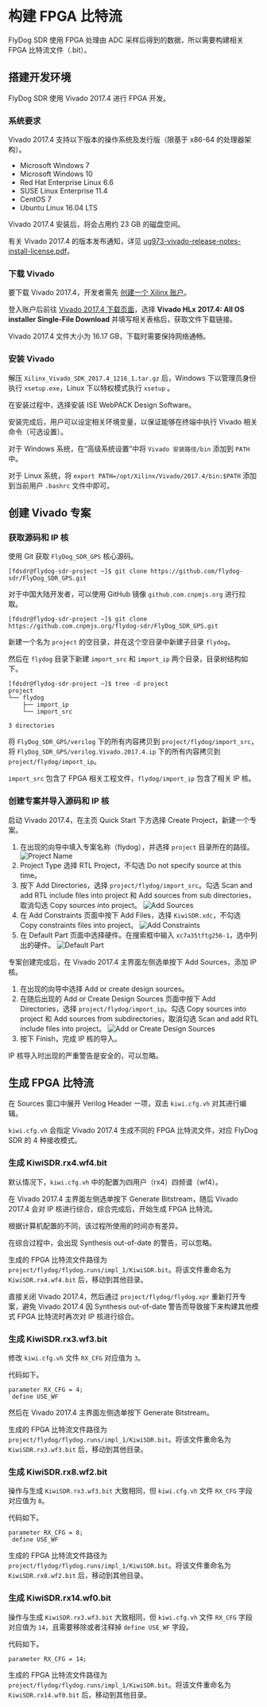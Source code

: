 # 构建 FPGA 比特流

FlyDog SDR 使用 FPGA 处理由 ADC 采样后得到的数据，所以需要构建相关 FPGA 比特流文件（.bit）。

## 搭建开发环境

FlyDog SDR 使用 Vivado 2017.4 进行 FPGA 开发。

### 系统要求

Vivado 2017.4 支持以下版本的操作系统及发行版（限基于 x86-64 的处理器架构）。

* Microsoft Windows 7
* Microsoft Windows 10
* Red Hat Enterprise Linux 6.6
* SUSE Linux Enterprise 11.4
* CentOS 7
* Ubuntu Linux 16.04 LTS

Vivado 2017.4 安装后，将会占用约 23 GB 的磁盘空间。

有关 Vivado 2017.4 的版本发布通知，详见 [ug973-vivado-release-notes-install-license.pdf](https://www.xilinx.com/support/documentation/sw_manuals/xilinx2017_4/ug973-vivado-release-notes-install-license.pdf)。

### 下载 Vivado

要下载 Vivado 2017.4，开发者需先 [创建一个 Xilinx 账户](https://www.xilinx.com/registration/create-account.html)。

登入账户后前往 [Vivado 2017.4 下载页面](https://www.xilinx.com/support/download/index.html/content/xilinx/en/downloadNav/vivado-design-tools/archive.html)，选择 **Vivado HLx 2017.4: All OS installer Single-File Download** 并填写相关表格后，获取文件下载链接。

Vivado 2017.4 文件大小为 16.17 GB，下载时需要保持网络通畅。

### 安装 Vivado

解压 `Xilinx_Vivado_SDK_2017.4_1216_1.tar.gz` 后，Windows 下以管理员身份执行 `xsetup.exe`，Linux 下以特权模式执行 `xsetup` 。

在安装过程中，选择安装 ISE WebPACK Design Software。

安装完成后，用户可以设定相关环境变量，以保证能够在终端中执行 Vivado 相关命令（可选设置）。

对于 Windows 系统，在“高级系统设置”中将 `Vivado 安装路径/bin` 添加到 `PATH` 中。

对于 Linux 系统，将 `export PATH=/opt/Xilinx/Vivado/2017.4/bin:$PATH` 添加到当前用户 `.bashrc` 文件中即可。

## 创建 Vivado 专案

### 获取源码和 IP 核

使用 Git 获取 `FlyDog_SDR_GPS`  核心源码。

```
[fdsdr@flydog-sdr-project ~]$ git clone https://github.com/flydog-sdr/FlyDog_SDR_GPS.git

```

对于中国大陆开发者，可以使用 GitHub 镜像 `github.com.cnpmjs.org`  进行拉取。

```
[fdsdr@flydog-sdr-project ~]$ git clone https://github.com.cnpmjs.org/flydog-sdr/FlyDog_SDR_GPS.git

```

新建一个名为 `project` 的空目录，并在这个空目录中新建子目录 `flydog`。

然后在 `flydog` 目录下新建 `import_src` 和 `import_ip` 两个目录，目录树结构如下。

```
[fdsdr@flydog-sdr-project ~]$ tree -d project
project
└── flydog
    ├── import_ip
    └── import_src

3 directories

```

将 `FlyDog_SDR_GPS/verilog` 下的所有内容拷贝到 `project/flydog/import_src`，将 `FlyDog_SDR_GPS/verilog.Vivado.2017.4.ip` 下的所有内容拷贝到 `project/flydog/import_ip`。

`import_src` 包含了 FPGA 相关工程文件，`flydog/import_ip` 包含了相关 IP 核。

### 创建专案并导入源码和 IP 核

启动 Vivado 2017.4，在主页 Quick Start 下方选择 Create Project，新建一个专案。

1. 在出现的向导中填入专案名称（flydog），并选择 `project` 目录所在的路径。
   ![Project Name](/developer/fpga_1.png "Project Name")
2. Project Type 选择 RTL Project，不勾选 Do not specify source at this time。
3. 按下 Add Directories，选择 `project/flydog/import_src`。勾选 Scan and add RTL include files into project 和 Add sources from sub directories，取消勾选 Copy sources into project。
   ![Add Sources](/developer/fpga_2.png "Add Sources")
4. 在 Add Constraints 页面中按下 Add Files，选择 `KiwiSDR.xdc`，不勾选 Copy constraints files into project。
   ![Add Constraints](/developer/fpga_3.png "Add Constraints")
5. 在 Default Part 页面中选择硬件。在搜索框中输入 `xc7a35tftg256-1`，选中列出的硬件。
   ![Default Part](/developer/fpga_4.png "Default Part")

专案创建完成后，在 Vivado 2017.4 主界面左侧选单按下 Add Sources，添加 IP 核。

1. 在出现的向导中选择 Add or create design sources。
2. 在随后出现的 Add or Create Design Sources 页面中按下 Add Directories，选择 `project/flydog/import_ip`。勾选 Copy sources into project 和 Add sources from subdirectories，取消勾选 Scan and add RTL include files into project。
   ![Add or Create Design Sources](/developer/fpga_5.png "Add or Create Design Sources")
3. 按下 Finish，完成 IP 核的导入。

IP 核导入时出现的严重警告是安全的，可以忽略。

## 生成 FPGA 比特流

在 Sources 窗口中展开 Verilog Header 一项，双击 `kiwi.cfg.vh` 对其进行编辑。

`kiwi.cfg.vh` 会指定 Vivado 2017.4 生成不同的 FPGA 比特流文件，对应 FlyDog SDR 的 4 种接收模式。

### 生成 KiwiSDR.rx4.wf4.bit

默认情况下，`kiwi.cfg.vh` 中的配置为四用户（rx4）四频谱（wf4）。

在 Vivado 2017.4 主界面左侧选单按下 Generate Bitstream，随后 Vivado 2017.4 会对 IP 核进行综合，综合完成后，开始生成 FPGA 比特流。

根据计算机配置的不同，该过程所使用的时间亦有差异。

在综合过程中，会出现 Synthesis out-of-date 的警告，可以忽略。

生成的 FPGA 比特流文件路径为 `project/flydog/flydog.runs/impl_1/KiwiSDR.bit`。将该文件重命名为 `KiwiSDR.rx4.wf4.bit` 后，移动到其他目录。

直接关闭 Vivado 2017.4，然后通过 `project/flydog/flydog.xpr` 重新打开专案，避免 Vivado 2017.4 因 Synthesis out-of-date 警告而导致接下来构建其他模式 FPGA 比特流时再次对 IP 核进行综合。

### 生成 KiwiSDR.rx3.wf3.bit

修改 `kiwi.cfg.vh` 文件 `RX_CFG` 对应值为 `3`。

代码如下。

```
parameter RX_CFG = 4;
`define USE_WF

```

然后在 Vivado 2017.4 主界面左侧选单按下 Generate Bitstream。

生成的 FPGA 比特流文件路径为 `project/flydog/flydog.runs/impl_1/KiwiSDR.bit`。将该文件重命名为 `KiwiSDR.rx3.wf3.bit` 后，移动到其他目录。

### 生成 KiwiSDR.rx8.wf2.bit

操作与生成 `KiwiSDR.rx3.wf3.bit`  大致相同，但 `kiwi.cfg.vh` 文件 `RX_CFG` 字段对应值为 `8`。

代码如下。

```
parameter RX_CFG = 8;
`define USE_WF

```

生成的 FPGA 比特流文件路径为 `project/flydog/flydog.runs/impl_1/KiwiSDR.bit`。将该文件重命名为 `KiwiSDR.rx8.wf2.bit` 后，移动到其他目录。

### 生成 KiwiSDR.rx14.wf0.bit

操作与生成 `KiwiSDR.rx3.wf3.bit`  大致相同，但 `kiwi.cfg.vh` 文件 `RX_CFG` 字段对应值为 `14`，且需要移除或者注释掉 `define USE_WF` 字段。

代码如下。

```
parameter RX_CFG = 14;

```

生成的 FPGA 比特流文件路径为 `project/flydog/flydog.runs/impl_1/KiwiSDR.bit`。将该文件重命名为 `KiwiSDR.rx14.wf0.bit` 后，移动到其他目录。
